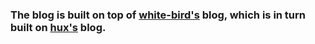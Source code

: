 ### The blog is built on top of [white-bird's](https://white-bird.github.io) blog, which is in turn built on [hux's](http://huangxuan.me) blog.
